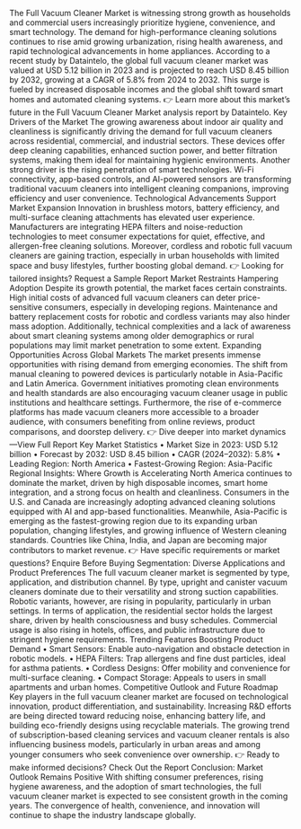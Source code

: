The Full Vacuum Cleaner Market is witnessing strong growth as households and commercial users increasingly prioritize hygiene, convenience, and smart technology. The demand for high-performance cleaning solutions continues to rise amid growing urbanization, rising health awareness, and rapid technological advancements in home appliances.
According to a recent study by Dataintelo, the global full vacuum cleaner market was valued at USD 5.12 billion in 2023 and is projected to reach USD 8.45 billion by 2032, growing at a CAGR of 5.8% from 2024 to 2032. This surge is fueled by increased disposable incomes and the global shift toward smart homes and automated cleaning systems.
👉 Learn more about this market’s future in the Full Vacuum Cleaner Market analysis report by Dataintelo.
Key Drivers of the Market
The growing awareness about indoor air quality and cleanliness is significantly driving the demand for full vacuum cleaners across residential, commercial, and industrial sectors. These devices offer deep cleaning capabilities, enhanced suction power, and better filtration systems, making them ideal for maintaining hygienic environments.
Another strong driver is the rising penetration of smart technologies. Wi-Fi connectivity, app-based controls, and AI-powered sensors are transforming traditional vacuum cleaners into intelligent cleaning companions, improving efficiency and user convenience.
Technological Advancements Support Market Expansion
Innovation in brushless motors, battery efficiency, and multi-surface cleaning attachments has elevated user experience. Manufacturers are integrating HEPA filters and noise-reduction technologies to meet consumer expectations for quiet, effective, and allergen-free cleaning solutions.
Moreover, cordless and robotic full vacuum cleaners are gaining traction, especially in urban households with limited space and busy lifestyles, further boosting global demand.
👉 Looking for tailored insights? Request a Sample Report
Market Restraints Hampering Adoption
Despite its growth potential, the market faces certain constraints. High initial costs of advanced full vacuum cleaners can deter price-sensitive consumers, especially in developing regions. Maintenance and battery replacement costs for robotic and cordless variants may also hinder mass adoption.
Additionally, technical complexities and a lack of awareness about smart cleaning systems among older demographics or rural populations may limit market penetration to some extent.
Expanding Opportunities Across Global Markets
The market presents immense opportunities with rising demand from emerging economies. The shift from manual cleaning to powered devices is particularly notable in Asia-Pacific and Latin America. Government initiatives promoting clean environments and health standards are also encouraging vacuum cleaner usage in public institutions and healthcare settings.
Furthermore, the rise of e-commerce platforms has made vacuum cleaners more accessible to a broader audience, with consumers benefiting from online reviews, product comparisons, and doorstep delivery.
👉 Dive deeper into market dynamics—View Full Report
Key Market Statistics
•	Market Size in 2023: USD 5.12 billion
•	Forecast by 2032: USD 8.45 billion
•	CAGR (2024–2032): 5.8%
•	Leading Region: North America
•	Fastest-Growing Region: Asia-Pacific
Regional Insights: Where Growth is Accelerating
North America continues to dominate the market, driven by high disposable incomes, smart home integration, and a strong focus on health and cleanliness. Consumers in the U.S. and Canada are increasingly adopting advanced cleaning solutions equipped with AI and app-based functionalities.
Meanwhile, Asia-Pacific is emerging as the fastest-growing region due to its expanding urban population, changing lifestyles, and growing influence of Western cleaning standards. Countries like China, India, and Japan are becoming major contributors to market revenue.
👉 Have specific requirements or market questions? Enquire Before Buying
Segmentation: Diverse Applications and Product Preferences
The full vacuum cleaner market is segmented by type, application, and distribution channel. By type, upright and canister vacuum cleaners dominate due to their versatility and strong suction capabilities. Robotic variants, however, are rising in popularity, particularly in urban settings.
In terms of application, the residential sector holds the largest share, driven by health consciousness and busy schedules. Commercial usage is also rising in hotels, offices, and public infrastructure due to stringent hygiene requirements.
Trending Features Boosting Product Demand
•	Smart Sensors: Enable auto-navigation and obstacle detection in robotic models.
•	HEPA Filters: Trap allergens and fine dust particles, ideal for asthma patients.
•	Cordless Designs: Offer mobility and convenience for multi-surface cleaning.
•	Compact Storage: Appeals to users in small apartments and urban homes.
Competitive Outlook and Future Roadmap
Key players in the full vacuum cleaner market are focused on technological innovation, product differentiation, and sustainability. Increasing R&D efforts are being directed toward reducing noise, enhancing battery life, and building eco-friendly designs using recyclable materials.
The growing trend of subscription-based cleaning services and vacuum cleaner rentals is also influencing business models, particularly in urban areas and among younger consumers who seek convenience over ownership.
👉 Ready to make informed decisions? Check Out the Report
Conclusion: Market Outlook Remains Positive
With shifting consumer preferences, rising hygiene awareness, and the adoption of smart technologies, the full vacuum cleaner market is expected to see consistent growth in the coming years. The convergence of health, convenience, and innovation will continue to shape the industry landscape globally.

